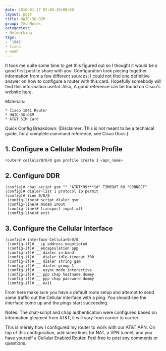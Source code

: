 ```yaml
---
date: 2010-01-27 02:03:15+00:00
layout: post
title: HWIC-3G-GSM
group: TechNotes
categories:
- Networking
tags:
- '1841'
- Cisco
- wwan
---
```


It took me quite some time to get this figured out so I thought it would be a good first post to share with you. Configuration took piecing together information from a few different sources; I could not find one definitive answer on how to configure a router with this card. Hopefully somebody will find this information useful. Also, A good reference can be found on Cisco's website [here](http://www.cisco.com/en/US/docs/routers/access/1800/1861/software/feature/guide/3ghwic.html).


Materials:  

	* Cisco 1841 Router  
	* HWIC-3G-GSM  
	* AT&T SIM Card  


Quick Config Breakdown:
(Disclaimer: This is not meant to be a technical guide, for a complete command reference, see Cisco Docs.)

## 1. Configure a Cellular Modem Profile

`router# cellular0/0/0 gsm profile create 1 <apn_name>`

## 2. Configure DDR

```
(config)# chat-script gsm "" "ATDT*99***1#" TIMEOUT 60 "CONNECT"
(config)# dialer-list 1 protocol ip permit
(config)# line 0/0/0
 (config-line)# script dialer gsm
 (config-line)# modem InOut
 (config-line)# transport input all
 (config-line)# exit
```

## 3. Configure the Cellular Interface

```
(config)# interface Cellular0/0/0
 (config-if)# __ip address negotiated
 (config-if)# __encapsulation ppp
 (config-if)# __ dialer in-band
 (config-if)# __ dialer idle-timeout 300
 (config-if)# __ dialer string gsm
 (config-if)# __ dialer-group 1
 (config-if)# __ async mode interactive
 (config-if)# __ ppp chap hostname dummy
 (config-if)# __ ppp chap password dummy
 (config-if)# __ exit
```

From here make sure you have a default route setup and attempt to send some traffic out the Cellular interface with a ping. You should see the interface come up and the pings start succeeding.

Notes:
The chat-script and chap authentication were configured based on information gleamed from AT&T, it will vary from carrier to carrier.

This is merely how I configured my router to work with our AT&T APN. On top of this configuration, add some lines for NAT, a VPN tunnel, and you have yourself a Cellular Enabled Router. Feel free to post any comments or questions.
